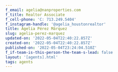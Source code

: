 ```yaml
---
f_email: agelia@nanproperties.com
f_title: Realtor Associate
f_cell-phone: 'C: 713.249.5404'
f_instagram-handle: '@agelia_houstonrealtor'
title: Agelia Pérez Márquez
slug: agelia-perez-marquez
updated-on: '2022-05-04T22:40:22.857Z'
created-on: '2022-05-04T22:40:22.857Z'
published-on: '2022-05-04T23:24:04.510Z'
f_if-team-is-this-person-the-team-s-lead: false
layout: '[agents].html'
tags: agents
---
```



